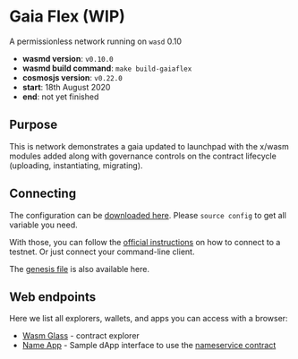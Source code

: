 # Gaia Flex (WIP)

A permissionless network running on `wasd` 0.10

- **wasmd version**: `v0.10.0`
- **wasmd build command**: `make build-gaiaflex`
- **cosmosjs version**: `v0.22.0`
- **start**: 18th August 2020
- **end**: not yet finished

## Purpose

This is network demonstrates a gaia updated to launchpad with the x/wasm modules added along with governance controls on the contract lifecycle (uploading, instantiating, migrating).

## Connecting

The configuration can be [downloaded here](./config.env).
Please `source config` to get all variable you need.

With those, you can follow the
[official instructions](https://docs.cosmwasm.com/testnets/testnets.html)
 on how to connect to a testnet.
Or just connect your command-line client.

The [genesis file](./genesis.json) is also available here.

## Web endpoints

Here we list all explorers, wallets, and apps you can access with a browser:

* [Wasm Glass](https://demonet.wasm.glass) - contract explorer
* [Name App](https://cosmwasm.github.io/name-app/) - Sample dApp interface to use the 
  [nameservice contract](https://github.com/CosmWasm/cosmwasm-examples/tree/nameservice-0.5.2/nameservice) 
